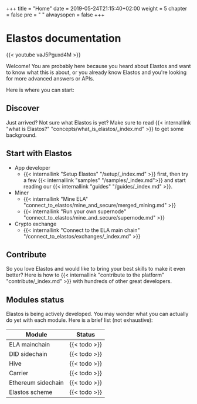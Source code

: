 +++
title = "Home"
date = 2019-05-24T21:15:40+02:00
weight = 5
chapter = false
pre = "<i class='fa ela-page'></i> "
alwaysopen = false
+++

# Elastos documentation

{{< youtube vaJ5Pguxd4M  >}}

Welcome! You are probably here because you heard about Elastos and want to know what this is about, or you already know Elastos and you're looking for more advanced answers or APIs.

Here is where you can start:

## Discover

Just arrived? Not sure what Elastos is yet? Make sure to read {{< internallink "what is Elastos?" "concepts/what_is_elastos/_index.md" >}} to get some background.

## Start with Elastos

* App developer
    * {{< internallink "Setup Elastos" "/setup/_index.md" >}} first, then try a few {{< internallink "samples" "/samples/_index.md">}} and start reading our {{< internallink "guides" "/guides/_index.md" >}}.
* Miner
    * {{< internallink "Mine ELA" "connect_to_elastos/mine_and_secure/merged_mining.md" >}}
    * {{< internallink "Run your own supernode" "connect_to_elastos/mine_and_secure/supernode.md" >}}
* Crypto exchange
    * {{< internallink "Connect to the ELA main chain" "/connect_to_elastos/exchanges/_index.md" >}}

## Contribute
So you love Elastos and would like to bring your best skills to make it even better? Here is how to {{< internallink "contribute to the platform" "contribute/_index.md" >}}  with hundreds of other great developers.

## Modules status

Elastos is being actively developed. You may wonder what you can actually do yet with each module. Here is a brief list (not exhaustive):

| Module | Status |
| ------ | ------ |
| ELA mainchain | {{< todo >}} |
| DID sidechain | {{< todo >}} |
| Hive | {{< todo >}} |
| Carrier | {{< todo >}} |
| Ethereum sidechain | {{< todo >}} |
| Elastos scheme | {{< todo >}} |

